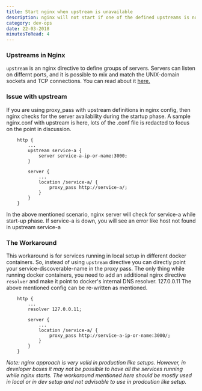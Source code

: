 ```yaml
---
title: Start nginx when upstream is unavailable
description: nginx will not start if one of the defined upstreams is not available. Here is a workaround to get through with those situations.
category: dev-ops
date: 22-03-2018
minutesToRead: 4
---
```


### Upstreams in Nginx

`upstream` is an nginx directive to define groups of servers. Servers can listen on differnt ports, and it is possible to mix and match the UNIX-domain sockets and TCP connections. You can read about it [here.](http://nginx.org/en/docs/http/ngx_http_upstream_module.html)

### Issue with upstream

If you are using proxy_pass with upstream definitions in nginx config, then nginx checks for the server availability during the startup phase. A sample nginx.conf with upstream is here, lots of the .conf file is redacted to focus on the point in discussion.

```nginx
    http {
        ...
        upstream service-a {
            server service-a-ip-or-name:3000;
        }

        server {
            ...
            location /service-a/ {
                proxy_pass http://service-a/;
            }
        }
    }
```

In the above mentioned scenario, nginx server will check for service-a while start-up phase. If service-a is down, you will see an error like host not found in upstream service-a

### The Workaround

This workaround is for services running in local setup in different docker containers. So, instead of using `upstream` directive you can directly point your service-discoverable-name in the proxy pass. The only thing while running docker containers, you need to add an additional nginx directive `resolver` and make it point to docker's internal DNS resolver. 127.0.0.11 The above mentioned config can be re-written as mentioned.

```nginx
    http {
        ...
        resolver 127.0.0.11;

        server {
            ...
            location /service-a/ {
                proxy_pass http://service-a-ip-or-name:3000/;
            }
        }
    }
```

_Note: nginx approach is very valid in production like setups. However, in developer boxes it may not be possible to have all the services running while nginx starts. The workaround mentioned here should be mostly used in local or in dev setup and not advisable to use in prodcution like setup._

